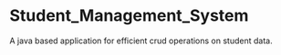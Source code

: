 # Student_Management_System
A java based application for efficient crud operations on student data.
